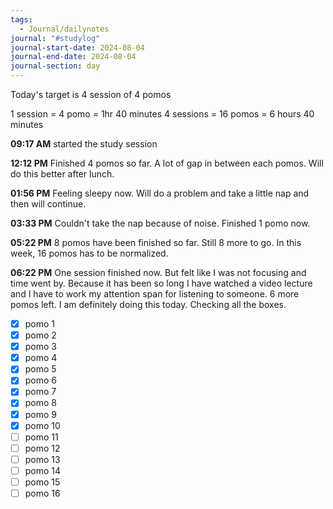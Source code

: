 ```yaml
---
tags:
  - Journal/dailynotes
journal: "#studylog"
journal-start-date: 2024-08-04
journal-end-date: 2024-08-04
journal-section: day
---
```

Today's target is 4 session of 4 pomos

1 session = 4 pomo = 1hr 40 minutes
4 sessions = 16 pomos = 6 hours 40 minutes

**09:17 AM** started the study session

**12:12 PM** Finished 4 pomos so far. A lot of gap in between each pomos. Will do this better after lunch.

**01:56 PM** Feeling sleepy now. Will do a problem and take a little nap and then will continue.

**03:33 PM** Couldn't take the nap because of noise. Finished 1 pomo now.

**05:22 PM** 8 pomos have been finished so far. Still 8 more to go. In this week, 16 pomos has to be normalized.

**06:22 PM** One session finished now. But felt like I was not focusing and time went by. Because it has been so long I have watched a video lecture and I have to work my attention span for listening to someone. 6 more pomos left. I am definitely doing this today. Checking all the boxes.

- [x] pomo 1
- [x] pomo 2
- [x] pomo 3
- [x] pomo 4
- [x] pomo 5
- [x] pomo 6
- [x] pomo 7
- [x] pomo 8
- [x] pomo 9
- [x] pomo 10
- [ ] pomo 11
- [ ] pomo 12
- [ ] pomo 13
- [ ] pomo 14
- [ ] pomo 15
- [ ] pomo 16
